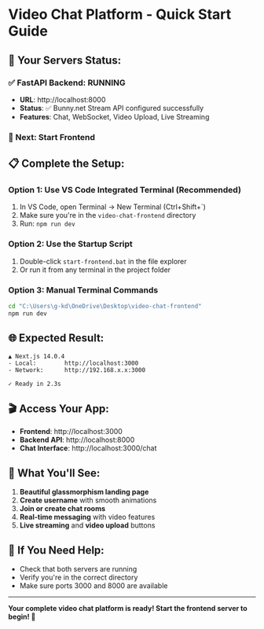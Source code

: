 # Video Chat Platform - Quick Start Guide

## 🚀 Your Servers Status:

### ✅ FastAPI Backend: RUNNING
- **URL**: http://localhost:8000
- **Status**: ✅ Bunny.net Stream API configured successfully
- **Features**: Chat, WebSocket, Video Upload, Live Streaming

### 🎯 Next: Start Frontend

## 📋 Complete the Setup:

### **Option 1: Use VS Code Integrated Terminal (Recommended)**
1. In VS Code, open Terminal → New Terminal (Ctrl+Shift+`)
2. Make sure you're in the `video-chat-frontend` directory
3. Run: `npm run dev`

### **Option 2: Use the Startup Script**
1. Double-click `start-frontend.bat` in the file explorer
2. Or run it from any terminal in the project folder

### **Option 3: Manual Terminal Commands**
```bash
cd "C:\Users\g-kd\OneDrive\Desktop\video-chat-frontend"
npm run dev
```

## 🌐 Expected Result:
```
▲ Next.js 14.0.4
- Local:        http://localhost:3000
- Network:      http://192.168.x.x:3000

✓ Ready in 2.3s
```

## 🎬 Access Your App:
- **Frontend**: http://localhost:3000
- **Backend API**: http://localhost:8000
- **Chat Interface**: http://localhost:3000/chat

## 🎯 What You'll See:
1. **Beautiful glassmorphism landing page**
2. **Create username** with smooth animations
3. **Join or create chat rooms**
4. **Real-time messaging** with video features
5. **Live streaming** and **video upload** buttons

## 🔧 If You Need Help:
- Check that both servers are running
- Verify you're in the correct directory
- Make sure ports 3000 and 8000 are available

---

**Your complete video chat platform is ready! Start the frontend server to begin! 🎉**